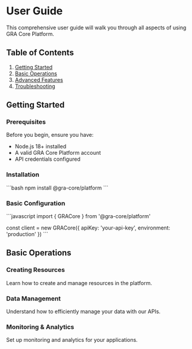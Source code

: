# User Guide

This comprehensive user guide will walk you through all aspects of using GRA Core Platform.

## Table of Contents

1. [Getting Started](#getting-started)
2. [Basic Operations](#basic-operations)
3. [Advanced Features](#advanced-features)
4. [Troubleshooting](#troubleshooting)

## Getting Started

### Prerequisites

Before you begin, ensure you have:

- Node.js 18+ installed
- A valid GRA Core Platform account
- API credentials configured

### Installation

\`\`\`bash
npm install @gra-core/platform
\`\`\`

### Basic Configuration

\`\`\`javascript
import { GRACore } from '@gra-core/platform'

const client = new GRACore({
  apiKey: 'your-api-key',
  environment: 'production'
})
\`\`\`

## Basic Operations

### Creating Resources

Learn how to create and manage resources in the platform.

### Data Management

Understand how to efficiently manage your data with our APIs.

### Monitoring & Analytics

Set up monitoring and analytics for your applications.

